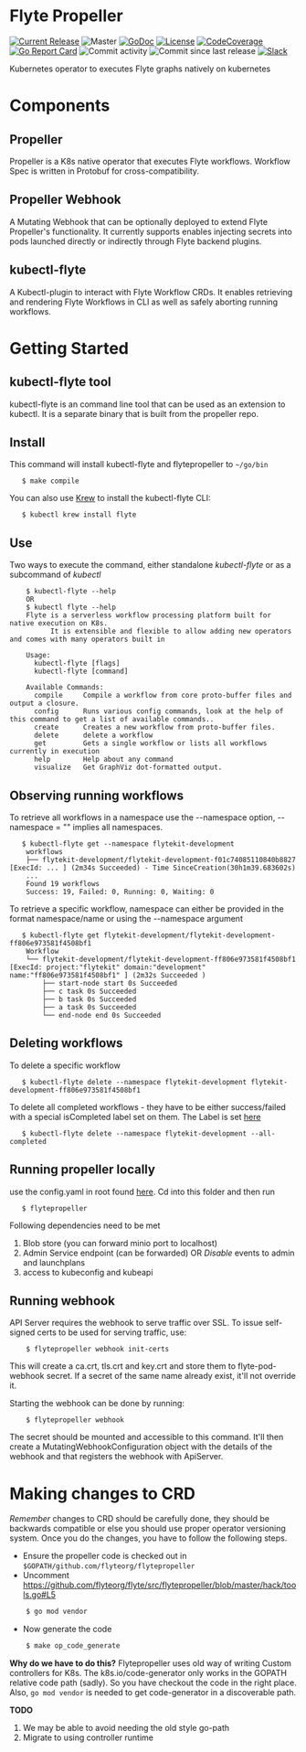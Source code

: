 Flyte Propeller
===============

[![Current Release](https://img.shields.io/github/release/flyteorg/flytepropeller.svg)](https://github.com/flyteorg/flyte/src/flytepropeller/releases/latest)
![Master](https://github.com/flyteorg/flyte/src/flytepropeller/workflows/Master/badge.svg)
[![GoDoc](https://godoc.org/github.com/flyteorg/flytepropeller?status.svg)](https://pkg.go.dev/mod/github.com/flyteorg/flytepropeller)
[![License](https://img.shields.io/badge/LICENSE-Apache2.0-ff69b4.svg)](http://www.apache.org/licenses/LICENSE-2.0.html)
[![CodeCoverage](https://img.shields.io/codecov/c/github/flyteorg/flytepropeller.svg)](https://codecov.io/gh/flyteorg/flytepropeller)
[![Go Report Card](https://goreportcard.com/badge/github.com/flyteorg/flytepropeller)](https://goreportcard.com/report/github.com/flyteorg/flytepropeller)
![Commit activity](https://img.shields.io/github/commit-activity/w/flyteorg/flytepropeller.svg?style=plastic)
![Commit since last release](https://img.shields.io/github/commits-since/flyteorg/flytepropeller/latest.svg?style=plastic)
[![Slack](https://img.shields.io/badge/slack-join_chat-white.svg?logo=slack&style=social)](https://slack.flyte.org)

Kubernetes operator to executes Flyte graphs natively on kubernetes

Components
==========

Propeller
---------
Propeller is a K8s native operator that executes Flyte workflows. Workflow Spec is written in Protobuf for
cross-compatibility.

Propeller Webhook
-----------------
A Mutating Webhook that can be optionally deployed to extend Flyte Propeller's functionality. It currently supports
enables injecting secrets into pods launched directly or indirectly through Flyte backend plugins.

kubectl-flyte
-------------
A Kubectl-plugin to interact with Flyte Workflow CRDs. It enables retrieving and rendering Flyte Workflows in CLI as
well as safely aborting running workflows.

Getting Started
===============
kubectl-flyte tool
------------------
kubectl-flyte is an command line tool that can be used as an extension to kubectl. It is a separate binary that is built
from the propeller repo.

Install
-------
This command will install kubectl-flyte and flytepropeller to `~/go/bin`

```
   $ make compile
```

You can also use [Krew](https://github.com/kubernetes-sigs/krew) to install the kubectl-flyte CLI:

```
   $ kubectl krew install flyte
```

Use
---
Two ways to execute the command, either standalone *kubectl-flyte* or as a subcommand of *kubectl*

```
    $ kubectl-flyte --help
    OR
    $ kubectl flyte --help
    Flyte is a serverless workflow processing platform built for native execution on K8s.
          It is extensible and flexible to allow adding new operators and comes with many operators built in

    Usage:
      kubectl-flyte [flags]
      kubectl-flyte [command]

    Available Commands:
      compile     Compile a workflow from core proto-buffer files and output a closure.
      config      Runs various config commands, look at the help of this command to get a list of available commands..
      create      Creates a new workflow from proto-buffer files.
      delete      delete a workflow
      get         Gets a single workflow or lists all workflows currently in execution
      help        Help about any command
      visualize   Get GraphViz dot-formatted output.
```

Observing running workflows
---------------------------

To retrieve all workflows in a namespace use the --namespace option, --namespace = "" implies all namespaces.

```
   $ kubectl-flyte get --namespace flytekit-development
    workflows
    ├── flytekit-development/flytekit-development-f01c74085110840b8827 [ExecId: ... ] (2m34s Succeeded) - Time SinceCreation(30h1m39.683602s)
    ...
    Found 19 workflows
    Success: 19, Failed: 0, Running: 0, Waiting: 0
```

To retrieve a specific workflow, namespace can either be provided in the format namespace/name or using the --namespace
argument

```
   $ kubectl-flyte get flytekit-development/flytekit-development-ff806e973581f4508bf1
    Workflow
    └── flytekit-development/flytekit-development-ff806e973581f4508bf1 [ExecId: project:"flytekit" domain:"development" name:"ff806e973581f4508bf1" ] (2m32s Succeeded )
        ├── start-node start 0s Succeeded
        ├── c task 0s Succeeded
        ├── b task 0s Succeeded
        ├── a task 0s Succeeded
        └── end-node end 0s Succeeded
```

Deleting workflows
------------------
To delete a specific workflow

```
   $ kubectl-flyte delete --namespace flytekit-development flytekit-development-ff806e973581f4508bf1
```

To delete all completed workflows - they have to be either success/failed with a special isCompleted label set on them.
The Label is set [here](https://github.com/flyteorg/flyte/src/flytepropeller/blob/master/pkg/controller/controller.go#L247)

```
   $ kubectl-flyte delete --namespace flytekit-development --all-completed
```

Running propeller locally
-------------------------
use the config.yaml in root found [here](https://github.com/flyteorg/flyte/src/flytepropeller/blob/master/config.yaml). Cd into
this folder and then run

```
   $ flytepropeller
```

Following dependencies need to be met

1. Blob store (you can forward minio port to localhost)
2. Admin Service endpoint (can be forwarded) OR *Disable* events to admin and launchplans
3. access to kubeconfig and kubeapi

Running webhook
---------------

API Server requires the webhook to serve traffic over SSL. To issue self-signed certs to be used for serving traffic,
use:

```
    $ flytepropeller webhook init-certs
```

This will create a ca.crt, tls.crt and key.crt and store them to flyte-pod-webhook secret. If a secret of the same name
already exist, it'll not override it.

Starting the webhook can be done by running:

```
    $ flytepropeller webhook
```

The secret should be mounted and accessible to this command. It'll then create a MutatingWebhookConfiguration object
with the details of the webhook and that registers the webhook with ApiServer.

Making changes to CRD
=====================
*Remember* changes to CRD should be carefully done, they should be backwards compatible or else you should use proper
operator versioning system. Once you do the changes, you have to follow the following steps.

- Ensure the propeller code is checked out in `$GOPATH/github.com/flyteorg/flytepropeller`
- Uncomment https://github.com/flyteorg/flyte/src/flytepropeller/blob/master/hack/tools.go#L5

```bash
    $ go mod vendor
```

- Now generate the code

```bash
    $ make op_code_generate
```

**Why do we have to do this?**
Flytepropeller uses old way of writing Custom controllers for K8s. The k8s.io/code-generator only works in the GOPATH
relative code path (sadly). So you have checkout the code in the right place. Also, `go mod vendor` is needed to get
code-generator in a discoverable path.

**TODO**

1. We may be able to avoid needing the old style go-path
2. Migrate to using controller runtime
